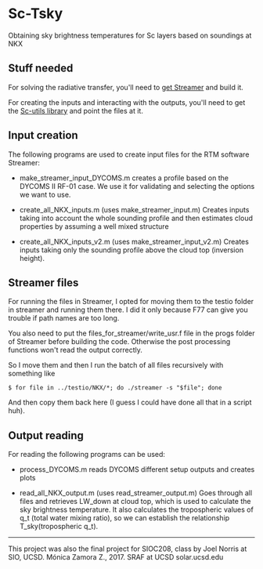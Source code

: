 # Sc-Tsky
Obtaining sky brightness temperatures for Sc layers based on soundings at NKX

## Stuff needed
For solving the radiative transfer, you'll need to [get Streamer](http://stratus.ssec.wisc.edu/streamer/streamer.html) and build it.

For creating the inputs and interacting with the outputs, you'll need to get the [Sc-utils library](https://github.com/mzamora/Sc-utils) and point the files at it.

## Input creation
The following programs are used to create input files for the RTM software Streamer:

* make_streamer_input_DYCOMS.m creates a profile based on the DYCOMS II RF-01 case. We use it for validating and selecting the options we want to use.

* create_all_NKX_inputs.m (uses make_streamer_input.m) Creates inputs taking into account the whole sounding profile and then estimates cloud properties by assuming a well mixed structure

* create_all_NKX_inputs_v2.m (uses make_streamer_input_v2.m) Creates inputs taking only the sounding profile above the cloud top (inversion height).

## Streamer files
For running the files in Streamer, I opted for moving them to the testio folder in streamer and running them there. I did it only because F77 can give you trouble if path names are too long.

You also need to put the files_for_streamer/write_usr.f file in the progs folder of Streamer before building the code. Otherwise the post processing functions won't read the output correctly.

So I move them and then I run the batch of all files recursively with something like 

`$ for file in ../testio/NKX/*; do ./streamer -s "$file"; done`

And then copy them back here (I guess I could have done all that in a script huh). 

## Output reading
For reading the following programs can be used:

* process_DYCOMS.m reads DYCOMS different setup outputs and creates plots

* read_all_NKX_output.m (uses read_streamer_output.m) Goes through all files and retrieves LW_down at cloud top, which is used to calculate the sky brightness temperature. It also calculates the tropospheric values of q_t (total water mixing ratio), so we can establish the relationship T_sky(tropospheric q_t).

___

This project was also the final project for SIOC208, class by Joel Norris at SIO, UCSD.
Mónica Zamora Z., 2017. SRAF at UCSD solar.ucsd.edu
